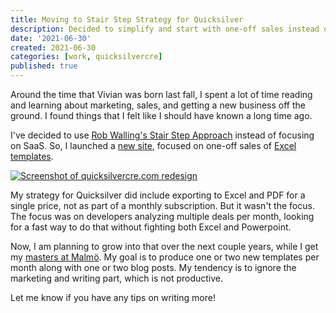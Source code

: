 ```yaml
---
title: Moving to Stair Step Strategy for Quicksilver
description: Decided to simplify and start with one-off sales instead of SaaS all-or-nothing
date: '2021-06-30'
created: 2021-06-30
categories: [work, quicksilvercre]
published: true
---
```


<script>
	import screenshot from './images/quicksilver-redesign-2021-06-30.png?as=lg';
</script>

Around the time that Vivian was born last fall, I spent a lot of time reading and learning about marketing, sales, and getting a new business off the ground. I found things that I felt like I should have known a long time ago.

I've decided to use [Rob Walling's Stair Step Approach](https://robwalling.com/2015/03/26/the-stairstep-approach-to-bootstrapping/) instead of focusing on SaaS. So, I launched a [new site](https://www.quicksilvercre.com), focused on one-off sales of [Excel templates](https://www.quicksilvercre.com/excel).

[![Screenshot of quicksilvercre.com redesign]({screenshot})](https://www.quicksilvercre.com)

My strategy for Quicksilver did include exporting to Excel and PDF for a single price, not as part of a monthly subscription. But it wasn't the focus. The focus was on developers analyzing multiple deals per month, looking for a fast way to do that without fighting both Excel and Powerpoint.

Now, I am planning to grow into that over the next couple years, while I get my [masters at Malmö](https://mau.se/en/study-education/programme/TAICS). My goal is to produce one or two new templates per month along with one or two blog posts. My tendency is to ignore the marketing and writing part, which is not productive.

Let me know if you have any tips on writing more!

